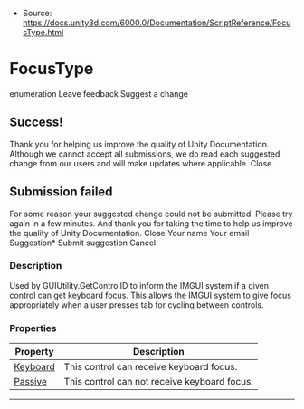 * Source: https://docs.unity3d.com/6000.0/Documentation/ScriptReference/FocusType.html

# FocusType
enumeration
Leave feedback
Suggest a change
## Success!
Thank you for helping us improve the quality of Unity Documentation. Although we cannot accept all submissions, we do read each suggested change from our users and will make updates where applicable.
Close
## Submission failed
For some reason your suggested change could not be submitted. Please <a>try again</a> in a few minutes. And thank you for taking the time to help us improve the quality of Unity Documentation.
Close
Your name Your email Suggestion* Submit suggestion
Cancel
### Description
Used by GUIUtility.GetControlID to inform the IMGUI system if a given control can get keyboard focus. This allows the IMGUI system to give focus appropriately when a user presses tab for cycling between controls.
### Properties
Property | Description  
---|---  
[Keyboard](https://docs.unity3d.com/6000.0/Documentation/ScriptReference/FocusType.Keyboard.html) | This control can receive keyboard focus.  
[Passive](https://docs.unity3d.com/6000.0/Documentation/ScriptReference/FocusType.Passive.html) | This control can not receive keyboard focus.  
* * *
